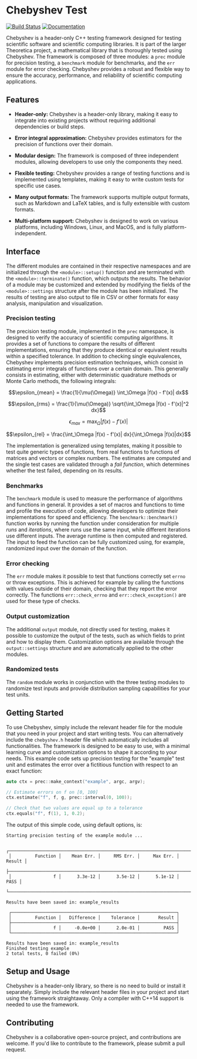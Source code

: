 # Chebyshev Test
[![Build Status](https://github.com/chaotic-society/chebyshev/actions/workflows/build.yml/badge.svg)](https://github.com/chaotic-society/chebyshev/actions/workflows/build.yml)
[![Documentation](https://img.shields.io/badge/Doxygen-docs-blue?style=flat&cacheSeconds=https%3A%2F%2Fchaotic-society.github.io%2Ftheoretica%2F&link=https%3A%2F%2Fchaotic-society.github.io%2Fchebyshev%2F)](https://chaotic-society.github.io/chebyshev)

Chebyshev is a header-only C++ testing framework designed for testing scientific software and scientific computing libraries. It is part of the larger Theoretica project, a mathematical library that is thoroughly tested using Chebyshev. The framework is composed of three modules: a `prec` module for precision testing, a `benchmark` module for benchmarks, and the `err` module for error checking. Chebyshev provides a robust and flexible way to ensure the accuracy, performance, and reliability of scientific computing applications.

## Features
- **Header-only:** Chebyshev is a header-only library, making it easy to integrate into existing projects without requiring additional dependencies or build steps.

- **Error integral approximation:** Chebyshev provides estimators for the precision of functions over their domain.

- **Modular design:** The framework is composed of three independent modules, allowing developers to use only the components they need.

- **Flexible testing:** Chebyshev provides a range of testing functions and is implemented using templates, making it easy to write custom tests for specific use cases.

- **Many output formats:** The framework supports multiple output formats, such as Markdown and LaTeX tables, and is fully extensible with custom formats.

- **Multi-platform support:** Chebyshev is designed to work on various platforms, including Windows, Linux, and MacOS, and is fully platform-independent.

## Interface
The different modules are contained in their respective namespaces and are initialized through the `<module>::setup()` function and are terminated with the `<module>::terminate()` function, which outputs the results. The behavior of a module may be customized and extended by modifying the fields of the `<module>::settings` structure after the module has been initialized. The results of testing are also output to file in CSV or other formats for easy analysis, manipulation and visualization.


### Precision testing
The precision testing module, implemented in the `prec` namespace, is designed to verify the accuracy of scientific computing algorithms. It provides a set of functions to compare the results of different implementations, ensuring that they produce identical or equivalent results within a specified tolerance. In addition to checking single equivalences, Chebyshev implements precision estimation techniques, which consist in estimating error integrals of functions over a certain domain. This generally consists in estimating, either with deterministic quadrature methods or Monte Carlo methods, the following integrals:

$$\epsilon_{mean} = \frac{1}{\mu(\Omega)} \int_\Omega |f(x) - f'(x)| dx$$

$$\epsilon_{rms} = \frac{1}{\mu(\Omega)} \sqrt{\int_\Omega |f(x) - f'(x)|^2 dx}$$

$$\epsilon_{max} = \max_{\Omega} |f(x) - f'(x)|$$

$$\epsilon_{rel} = \frac{\int_\Omega |f(x) - f'(x)| dx}{\int_\Omega |f(x)|dx}$$

The implementation is generalized using templates, making it possible to test quite generic types of functions, from real functions to functions of matrices and vectors or complex numbers. The estimates are computed and the single test cases are validated through a _fail function_, which determines whether the test failed, depending on its results.


### Benchmarks
The `benchmark` module is used to measure the performance of algorithms and functions in general. It provides a set of macros and functions to time and profile the execution of code, allowing developers to optimize their implementations for speed and efficiency. The `benchmark::benchmark()` function works by running the function under consideration for multiple _runs_ and _iterations_, where runs use the same input, while different iterations use different inputs. The average runtime is then computed and registered. The input to feed the function can be fully customized using, for example, randomized input over the domain of the function.


### Error checking
The `err` module makes it possible to test that functions correctly set `errno` or throw exceptions. This is achieved for example by calling the functions with values outside of their domain, checking that they report the error correctly. The functions `err::check_errno` and `err::check_exception()` are used for these type of checks.


### Output customization
The additional `output` module, not directly used for testing, makes it possible to customize the output of the tests, such as which fields to print and how to display them. Customization options are available through the `output::settings` structure and are automatically applied to the other modules.


### Randomized tests
The `random` module works in conjunction with the three testing modules to randomize test inputs and provide distribution sampling capabilities for your test units.


## Getting Started
To use Chebyshev, simply include the relevant header file for the module that you need in your project and start writing tests. You can alternatively include the `chebyshev.h` header file which automatically includes all functionalities. The framework is designed to be easy to use, with a minimal learning curve and customization options to shape it according to your needs. This example code sets up precision testing for the "example" test unit and estimates the error over a fictitious function with respect to an exact function:

```c
auto ctx = prec::make_context("example", argc, argv);

// Estimate errors on f on [0, 100]
ctx.estimate("f", f, g, prec::interval(0, 100));

// Check that two values are equal up to a tolerance
ctx.equals("f", f(1), 1, 0.2);
```

The output of this simple code, using default options, is:

```
Starting precision testing of the example module ...

 ┌──────────────────────────────────────────────────────────────────────────────┐
 │         Function │    Mean Err. │     RMS Err. │     Max Err. │       Result │
 ├──────────────────────────────────────────────────────────────────────────────┤
 │                f │      3.3e-12 │      3.5e-12 │      5.1e-12 │         PASS │
 └──────────────────────────────────────────────────────────────────────────────┘

Results have been saved in: example_results

 ┌───────────────────────────────────────────────────────────────┐
 │         Function │   Difference │    Tolerance │       Result │
 ├───────────────────────────────────────────────────────────────┤
 │                f │     -0.0e+00 │      2.0e-01 │         PASS │
 └───────────────────────────────────────────────────────────────┘

Results have been saved in: example_results
Finished testing example
2 total tests, 0 failed (0%)
```
## Setup and Usage
Chebyshev is a header-only library, so there is no need to build or install it separately. Simply include the relevant header files in your project and start using the framework straightaway. Only a compiler with C++14 support is needed to use the framework.


## Contributing
Chebyshev is a collaborative open-source project, and contributions are welcome. If you'd like to contribute to the framework, please submit a pull request.
